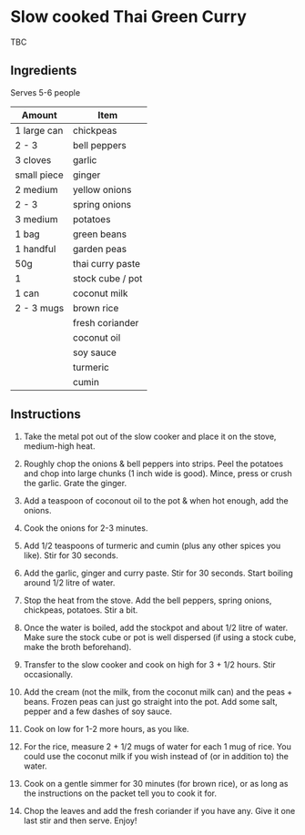 # Slow cooked Thai Green Curry

TBC

## Ingredients

Serves 5-6 people

| Amount      | Item             |
| ----------- | ---------------- |
| 1 large can | chickpeas        |
| 2 - 3       | bell peppers     |
| 3 cloves    | garlic           |
| small piece | ginger           |
| 2 medium    | yellow onions    |
| 2 - 3       | spring onions    |
| 3 medium    | potatoes         |
| 1 bag       | green beans      |
| 1 handful   | garden peas      |
| 50g         | thai curry paste |
| 1           | stock cube / pot |
| 1 can       | coconut milk     |
| 2 - 3 mugs  | brown rice       |
|             | fresh coriander  |
|             | coconut oil      |
|             | soy sauce        |
|             | turmeric         |
|             | cumin            |

## Instructions

1. Take the metal pot out of the slow cooker and place it on the stove, medium-high heat.

2. Roughly chop the onions & bell peppers into strips. Peel the potatoes and chop into large chunks (1 inch wide is good). Mince, press or crush the garlic. Grate the ginger.

3. Add a teaspoon of coconout oil to the pot & when hot enough, add the onions.

4. Cook the onions for 2-3 minutes.

5. Add 1/2 teaspoons of turmeric and cumin (plus any other spices you like). Stir for 30 seconds.

6. Add the garlic, ginger and curry paste. Stir for 30 seconds. Start boiling around 1/2 litre of water.

7. Stop the heat from the stove. Add the bell peppers, spring onions, chickpeas, potatoes. Stir a bit.

8. Once the water is boiled, add the stockpot and about 1/2 litre of water. Make sure the stock cube or pot is well dispersed (if using a stock cube, make the broth beforehand).

9. Transfer to the slow cooker and cook on high for 3 + 1/2 hours. Stir occasionally.

10. Add the cream (not the milk, from the coconut milk can) and the peas + beans. Frozen peas can just go straight into the pot. Add some salt, pepper and a few dashes of soy sauce.

11. Cook on low for 1-2 more hours, as you like.

12. For the rice, measure 2 + 1/2 mugs of water for each 1 mug of rice. You could use the coconut milk if you wish instead of (or in addition to) the water.

13. Cook on a gentle simmer for 30 minutes (for brown rice), or as long as the instructions on the packet tell you to cook it for.

14. Chop the leaves and add the fresh coriander if you have any. Give it one last stir and then serve. Enjoy!
